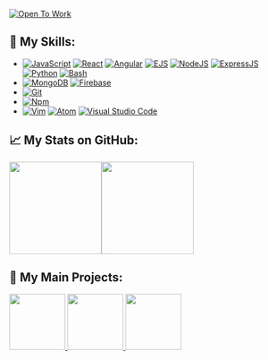 [![Open To Work](https://img.shields.io/badge/OpenToWork-YES-green?style=flat&logo=gravatar&logoColor=white)]()


## :wrench: My Skills:
* [![JavaScript](https://img.shields.io/badge/Language-JavaScript-yellow?style=flat&logo=JavaScript&logoColor=white)](https://github.com/Bully47?tab=repositories&q=&type=&language=javascript)
[![React](https://img.shields.io/badge/Language-React-yellow?style=flat&logo=React&logoColor=white)](https://github.com/VivienHuc?tab=repositories&q=&type=&language=react)
[![Angular](https://img.shields.io/badge/Language-Angular-yellow?style=flat&logo=Angular&logoColor=white)](https://github.com/VivienHuc?tab=repositories&q=&type=&language=angular)
[![EJS](https://img.shields.io/badge/Language-EJS-yellow?style=flat&logo=EJS&logoColor=white)](https://github.com/VivienHuc?tab=repositories&q=&type=&language=ejs)
[![NodeJS](https://img.shields.io/badge/Language-NodeJS-yellow?style=flat&logo=Node.js&logoColor=white)](https://github.com/VivienHuc?tab=repositories&q=&type=&language=nodejs)
[![ExpressJS](https://img.shields.io/badge/Language-ExpressJS-yellow?style=flat&logo=Express&logoColor=white)](https://github.com/VivienHuc?tab=repositories&q=&type=&language=expressjs)
[![Python](https://img.shields.io/badge/Language-Python_3-yellow?style=flat&logo=Python&logoColor=white)](https://github.com/VivienHuc?tab=repositories&q=&type=&language=python)
[![Bash](https://img.shields.io/badge/Language-Bash-yellow?style=flat&logo=bash&logoColor=white)](https://github.com/VivienHuc?tab=repositories&q=&type=&language=Bash)
* [![MongoDB](https://img.shields.io/badge/DataBase-MongoDB-yellow?style=flat&logo=MongoDB&logoColor=white)](https://github.com/VivienHuc?tab=repositories&q=&type=&language=mongodb)
[![Firebase](https://img.shields.io/badge/DataBase-Firebase-yellow?style=flat&logo=Firebase&logoColor=white)](https://github.com/VivienHuc?tab=repositories&q=&type=&language=firebase)
* [![Git](https://img.shields.io/badge/VCS-Git-black?style=flat&logo=git&logoColor=white)](https://git-scm.com/)
* [![Npm](https://img.shields.io/badge/Modules-NPM-black?style=flat&logo=npm&logoColor=white)](https://git-scm.com/)
* [![Vim](https://img.shields.io/badge/IDE-Vim-white?style=flat&logo=vim&logoColor=white)](https://www.vim.org/)
[![Atom](https://img.shields.io/badge/IDE-Atom-white?style=flat&logo=Atom&logoColor=white)](https://www.vim.org/)
[![Visual Studio Code](https://img.shields.io/badge/IDE-Visual_Studio_Code-white?style=flat&logo=visualstudiocode&logoColor=white)](https://www.vim.org/)


## :chart_with_upwards_trend: My Stats on GitHub:
<a href="https://github.com/VivienHuc?tab=repositories"><img height="165px" src="https://github-readme-stats.vercel.app/api?username=VivienHuc&count_private=true&include_all_commits=true&theme=algolia&show_icons=true" /><!-- wi*quL3fcV --><img height="165px" src="https://github-readme-stats.vercel.app/api/top-langs/?username=VivienHuc&layout=compact&theme=algolia" /></a>


## :art: My Main Projects:
<a href="https://github.com/VivienHuc/Cook_Recipes"><img height="100px" src="https://github-readme-stats.vercel.app/api/pin/?username=VivienHuc&repo=Cook_recipes&theme=algolia&show_icons=true" /> </a> <a href="https://github.com/VivienHuc/React_Facturier"><img height="100px" src="https://github-readme-stats.vercel.app/api/pin/?username=VivienHuc&repo=React_Facturier&theme=algolia&show_icons=true" /> </a> <a href="https://github.com/VivienHuc/QRTour"><img height="100px" src="https://github-readme-stats.vercel.app/api/pin/?username=VivienHuc&repo=QRTour&theme=algolia&show_icons=true" /> </a>
